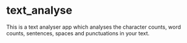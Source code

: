 # text_analyse
This is a text analyser app which analyses the character counts, word counts, sentences, spaces and punctuations in your text.
